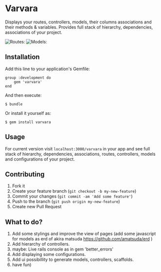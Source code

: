 # Varvara

Displays your routes, controllers, models, their columns associations and their methods & variables. Provides full stack of hierarchy, dependencies, associations of your project.

![Routes:](https://www.evernote.com/shard/s221/sh/641b071e-8178-4332-9bc3-5df1b413a0be/922e34563fed6e41db664350a93c054d/deep/0/Screenshot%2029.09.13%2018:14.jpg)
![Models:](https://www.evernote.com/shard/s221/sh/9ada483e-3db6-4315-a9be-9b65d4c9bc85/cb9768c4cbef6c228058ccd690553a01/deep/0/Screenshot%2029.09.13%2016:36.jpg)

## Installation

Add this line to your application's Gemfile:

	group :development do
    	gem 'varvara'
	end	

And then execute:

    $ bundle

Or install it yourself as:

    $ gem install varvara

## Usage

For current version visit `localhost:3000/varvara` in your app and see full stack of hierarchy, dependencies, associations, routes, controllers, models and configurations of your project.	

## Contributing

1. Fork it
2. Create your feature branch (`git checkout -b my-new-feature`)
3. Commit your changes (`git commit -am 'Add some feature'`)
4. Push to the branch (`git push origin my-new-feature`)
5. Create new Pull Request

## What to do?

1. Add some stylings and improve the view of pages (add some javascript for models as erd of akira matsuda https://github.com/amatsuda/erd )
2. Add hierarchy of controllers.
3. maybe: Live rails console as in gem 'better_errors'
4. Add displaying some configurations.
5. Add ui possibillity to generate models, controllers, scaffolds.
6. have fun)
